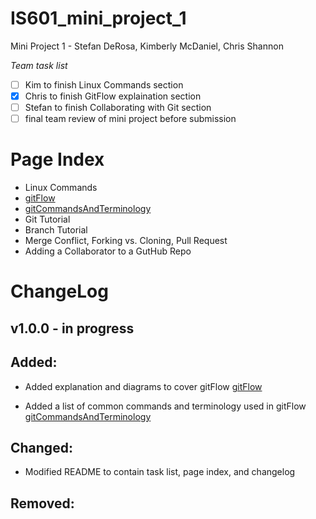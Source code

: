 # IS601_mini_project_1
Mini Project 1 - Stefan DeRosa, Kimberly McDaniel, Chris Shannon

*Team task list*
- [ ] Kim to finish Linux Commands section
- [X] Chris to finish GitFlow explaination section
- [ ] Stefan to finish Collaborating with Git section
- [ ] final team review of mini project before submission

# Page Index
* Linux Commands
* [gitFlow](/Chris/gitFlow.md)
* [gitCommandsAndTerminology](/Chris/gitCommandsAndTerminology.md)
* Git Tutorial
* Branch Tutorial
* Merge Conflict, Forking vs. Cloning, Pull Request
* Adding a Collaborator to a GutHub Repo

# ChangeLog

## v1.0.0 - in progress

## Added:

* Added explanation and diagrams to cover gitFlow [gitFlow](/Chris/gitFlow.md) 

* Added a list of common commands and terminology used in gitFlow [gitCommandsAndTerminology](/Chris/gitCommandsAndTerminology.md) 

## Changed:

* Modified README to contain task list, page index, and changelog

## Removed: